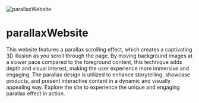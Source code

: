 ![parallaxWebsite](https://github.com/esraelif/parallaxWebsite/blob/main/assets/paral.gif)
# parallaxWebsite
This website features a parallax scrolling effect, which creates a captivating 3D illusion as you scroll through the page. By moving background images at a slower pace compared to the foreground content, this technique adds depth and visual interest, making the user experience more immersive and engaging. The parallax design is utilized to enhance storytelling, showcase products, and present interactive content in a dynamic and visually appealing way. Explore the site to experience the unique and engaging parallax effect in action.
